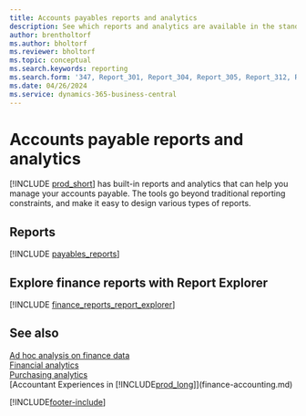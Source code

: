 ```yaml
---
title: Accounts payables reports and analytics
description: See which reports and analytics are available in the standard version of Business Central so that you can keep track of your accounts payable.
author: brentholtorf
ms.author: bholtorf
ms.reviewer: bholtorf
ms.topic: conceptual
ms.search.keywords: reporting
ms.search.form: '347, Report_301, Report_304, Report_305, Report_312, Report_317, Report_319, Report_321, Report_322, Report_329'
ms.date: 04/26/2024
ms.service: dynamics-365-business-central
---
```

# Accounts payable reports and analytics

[!INCLUDE [prod_short](includes/prod_short.md)] has built-in reports and analytics that can help you manage your accounts payable. The tools go  beyond traditional reporting constraints, and make it easy to design various types of reports.  

## Reports

[!INCLUDE [payables_reports](includes/payables-reports-include.md)]

## Explore finance reports with Report Explorer

[!INCLUDE [finance_reports_report_explorer](includes/finance-reports-report-explorer-include.md)]

## See also 

[Ad hoc analysis on finance data](ad-hoc-analysis-finance.md)  
[Financial analytics](bi.md)  
[Purchasing analytics](purchasing-analytics-overview.md)  
[Accountant Experiences in [!INCLUDE[prod_long](includes/prod_long.md)]](finance-accounting.md)  

[!INCLUDE[footer-include](includes/footer-banner.md)]

